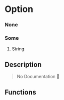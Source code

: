# Option<String>

### None

### Some

1. String

## Description

> No Documentation 🚧

## Functions

